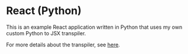# React (Python)

This is an example React application written in Python that uses my own custom Python to JSX transpiler.

For more details about the transpiler, see [here](https://github.com/darren277/Transpiler).
